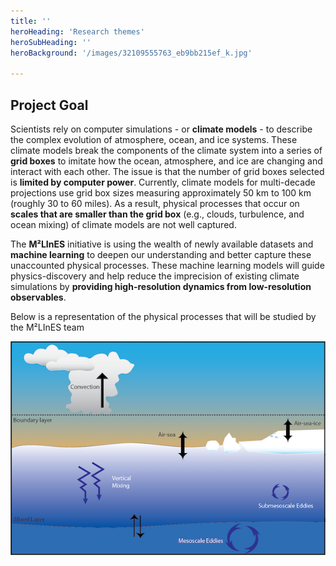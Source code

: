 ```yaml
---
title: ''
heroHeading: 'Research themes'
heroSubHeading: ''
heroBackground: '/images/32109555763_eb9bb215ef_k.jpg'

---
```


## Project Goal

 Scientists rely on computer simulations - or **climate models** - to describe the complex evolution of atmosphere, ocean, and ice systems. These climate models break the components of the climate system into a series of **grid boxes** to imitate how the ocean, atmosphere, and ice are changing and interact with each other. The issue is that the number of grid boxes selected is **limited by computer power**. Currently, climate models for multi-decade projections use grid box sizes measuring approximately 50 km to 100 km (roughly 30 to 60 miles). As a result, physical processes that occur on **scales that are smaller than the grid box** (e.g., clouds, turbulence, and ocean mixing) of climate models are not well captured.    

The **M²LInES** initiative is using the wealth of newly available datasets and **machine learning** to deepen our understanding and better capture these unaccounted physical processes. These machine learning models will guide physics-discovery and help reduce the imprecision of existing climate simulations by **providing high-resolution dynamics from low-resolution observables**.  

  
  
Below is a representation of the physical processes that will be studied by the M²LInES team

![title](research-images/physical-processes-simple.png)
